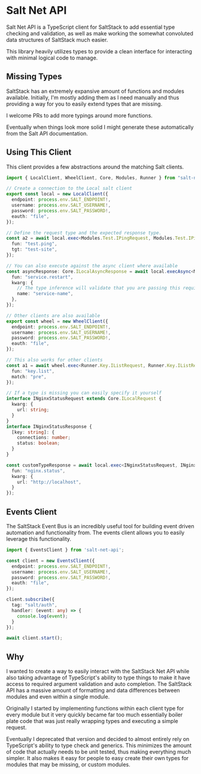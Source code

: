 # Salt Net API

Salt Net API is a TypeScript client for SaltStack to add essential type checking and validation, as well as make working the somewhat convoluted
data structures of SaltStack much easier.

This library heavily utilizes types to provide a clean interface for interacting with minimal logical code to manage.

## Missing Types

SaltStack has an extremely expansive amount of functions and modules available. Initially, I'm mostly adding them as I need manually and
thus providing a way for you to easily extend types that are missing.

I welcome PRs to add more typings around more functions.

Eventually when things look more solid I might generate these automatically from the Salt API documentation.

## Using This Client

This client provides a few abstractions around the matching Salt clients.

```typescript
import { LocalClient, WheelClient, Core, Modules, Runner } from "salt-net-api";

// Create a connection to the Local salt client
export const local = new LocalClient({
  endpoint: process.env.SALT_ENDPOINT!,
  username: process.env.SALT_USERNAME!,
  password: process.env.SALT_PASSWORD!,
  eauth: "file",
});

// Define the request type and the expected response type.
const a2 = await local.exec<Modules.Test.IPingRequest, Modules.Test.IPingResult>({
  fun: "test.ping",
  tgt: "test-site",
});

// You can also execute against the async client where available
const asyncResponse: Core.ILocalAsyncResponse = await local.execAsync<Modules.Service.IRestartRequest>({
  fun: "service.restart",
  kwarg: {
    // The type inference will validate that you are passing this required argument
    name: "service-name",
  },
});

// Other clients are also available
export const wheel = new WheelClient({
  endpoint: process.env.SALT_ENDPOINT!,
  username: process.env.SALT_USERNAME!,
  password: process.env.SALT_PASSWORD!,
  eauth: "file",
});

// This also works for other clients
const a1 = await wheel.exec<Runner.Key.IListRequest, Runner.Key.IListResponse>({
  fun: "key.list",
  match: "pre",
});

// If a type is missing you can easily specify it yourself
interface INginxStatusRequest extends Core.ILocalRequest {
  kwarg: {
    url: string;
  }
}
interface INginxStatusResponse {
  [key: string]: {
    connections: number;
    status: boolean;
  }
}

const customTypeResponse = await local.exec<INginxStatusRequest, INginxStatusResponse>({
  fun: "nginx.status",
  kwarg: {
    url: "http://localhost",
  }
});
```

## Events Client

The SaltStack Event Bus is an incredibly useful tool for building event driven automation and functionality from. The events client allows you to easily
leverage this functionality.

```typescript
import { EventsClient } from 'salt-net-api';

const client = new EventsClient({
  endpoint: process.env.SALT_ENDPOINT!,
  username: process.env.SALT_USERNAME!,
  password: process.env.SALT_PASSWORD!,
  eauth: "file",
});

client.subscribe({
  tag: "salt/auth",
  handler: (event: any) => {
    console.log(event);
  }
});

await client.start();
```

## Why

I wanted to create a way to easily interact with the SaltStack Net API while also taking advantage of TypeScript's ability to type things to make
it have access to required argument validation and auto completion. The SaltStack API has a massive amount of formatting and data differences between
modules and even within a single module.

Originally I started by implementing functions within each client type for every module but it very quickly became far too much essentially boiler plate
code that was just really wrapping types and executing a simple request.

Eventually I deprecated that version and decided to almost entirely rely on TypeScript's ability to type check and generics. This minimizes the amount
of code that actually needs to be unit tested, thus making everything much simpler. It also makes it easy for people to easy create their own types
for modules that may be missing, or custom modules. 

